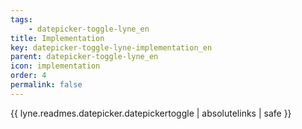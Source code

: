 ```yaml
---
tags: 
    - datepicker-toggle-lyne_en
title: Implementation
key: datepicker-toggle-lyne-implementation_en
parent: datepicker-toggle-lyne_en
icon: implementation
order: 4
permalink: false  
---
```

{{ lyne.readmes.datepicker.datepickertoggle | absolutelinks | safe }}


